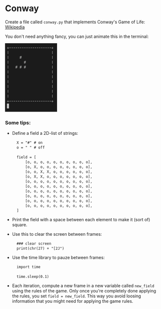 # Conway

Create a file called `conway.py` that implements Conway's Game of Life: [Wikipedia](https://en.wikipedia.org/wiki/Conway%27s_Game_of_Life)

You don't need anything fancy, you can just animate this in the terminal:

![](conway.gif)

### Some tips:

* Define a field a 2D-list of strings:

	    X = "#" # on
	    o = " " # off

	    field = [
	        [o, o, o, o, o, o, o, o, o, o],
	        [o, X, o, o, o, o, o, o, o, o],
	        [o, o, X, X, o, o, o, o, o, o],
	        [o, X, X, o, o, o, o, o, o, o],
	        [o, o, o, o, o, o, o, o, o, o],
	        [o, o, o, o, o, o, o, o, o, o],
	        [o, o, o, o, o, o, o, o, o, o],
	        [o, o, o, o, o, o, o, o, o, o],
	        [o, o, o, o, o, o, o, o, o, o],
	        [o, o, o, o, o, o, o, o, o, o],
	    ]


* Print the field with a space between each element to make it (sort of) square.

* Use this to clear the screen between frames:

	    ### clear screen
	    print(chr(27) + "[2J")

* Use the time library to pauze between frames:

	    import time

	    time.sleep(0.1)

* Each iteration, compute a new frame in a new variable called `new_field` using the rules of the game. Only once you're completely done applying the rules, you set `field = new_field`. This way you avoid loosing information that you might need for applying the game rules.
